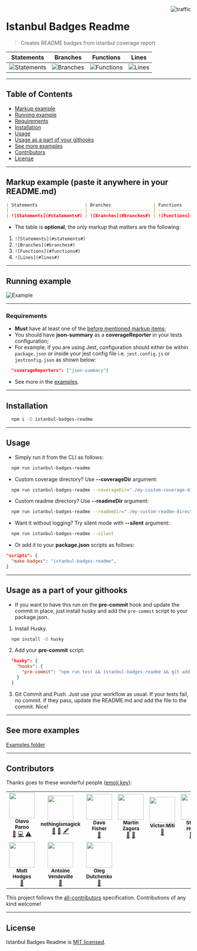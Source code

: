 <img align="right" alt="traffic" src="https://pv-badge.herokuapp.com/total.svg?repo_id=olavoparno-istanbul-badges-readme"/>

# Istanbul Badges Readme

> Creates README badges from istanbul coverage report

| Statements                                                                  | Branches                                                                  | Functions                                                                  | Lines                                                                  |
| --------------------------------------------------------------------------- | ------------------------------------------------------------------------- | -------------------------------------------------------------------------- | ---------------------------------------------------------------------- |
| ![Statements](https://img.shields.io/badge/statements-100%25-brightgreen.svg) | ![Branches](https://img.shields.io/badge/branches-100%25-brightgreen.svg) | ![Functions](https://img.shields.io/badge/functions-100%25-brightgreen.svg) | ![Lines](https://img.shields.io/badge/lines-100%25-brightgreen.svg) |

---

## Table of Contents

- [Markup example](<#markup-example-(paste-it-anywhere-in-your-README.md)>)
- [Running example](#running-example)
- [Requirements](#requirements)
- [Installation](#installation)
- [Usage](#usage)
- [Usage as a part of your githooks](#usage-as-a-part-of-your-githooks)
- [See more examples](#see-more-examples)
- [Contributors](#contributors)
- [License](#license)

---

## Markup example (paste it anywhere in your README.md)

```markdown
| Statements                  | Branches                | Functions                 | Lines             |
| --------------------------- | ----------------------- | ------------------------- | ----------------- |
| ![Statements](#statements#) | ![Branches](#branches#) | ![Functions](#functions#) | ![Lines](#lines#) |
```

- The table is **optional**, the only markup that matters are the following:

1. `![Statements](#statements#)`
1. `![Branches](#branches#)`
1. `![Functions](#functions#)`
1. `![Lines](#lines#)`

---

## Running example

![Example](./assets/readme-gif.gif)

---

### Requirements

- **Must** have at least one of the [before mentioned markup items](<#example-markup-(paste-it-anywhere-in-your-README.md)>);
- You should have **json-summary** as a **coverageReporter** in your tests configuration;
- For example, if you are using Jest, configuration should either be within `package.json` or inside your jest config file i.e. `jest.config.js` or `jestconfig.json` as shown below:

```json
  "coverageReporters": ["json-summary"]
```

- See more in the [examples](./examples/README.md).

---

## Installation

```bash
  npm i -D istanbul-badges-readme
```

---

## Usage

- Simply run it from the CLI as follows:

```bash
  npm run istanbul-badges-readme
```

- Custom coverage directory? Use **--coverageDir** argument:

```bash
  npm run istanbul-badges-readme --coverageDir="./my-custom-coverage-directory"
```

- Custom readme directory? Use **--readmeDir** argument:

```bash
  npm run istanbul-badges-readme --readmeDir="./my-custom-readme-directory"
```

- Want it without logging? Try silent mode with **--silent** argument:

```bash
  npm run istanbul-badges-readme --silent
```

- Or add it to your **package.json** scripts as follows:

```json
"scripts": {
  "make-badges": "istanbul-badges-readme",
}
```

---

## Usage as a part of your githooks

- If you want to have this run on the **pre-commit** hook and update the commit in place, just install husky and add the `pre-commit` script to your package.json.

1. Install Husky.

```bash
  npm install -D husky
```

2. Add your **pre-commit** script:

```json
  "husky": {
    "hooks": {
      "pre-commit": "npm run test && istanbul-badges-readme && git add 'README.md'"
    }
  }
```

3. Git Commit and Push. Just use your workflow as usual. If your tests fail, no commit. If they pass, update the README.md and add the file to the commit. Nice!

---

## See more examples

[Examples folder](./examples/README.md)

---

## Contributors

Thanks goes to these wonderful people ([emoji key](https://allcontributors.org/docs/en/emoji-key)):

<!-- ALL-CONTRIBUTORS-LIST:START - Do not remove or modify this section -->
<!-- prettier-ignore-start -->
<!-- markdownlint-disable -->
<table>
  <tr>
    <td align="center"><a href="https://olavoparno.github.io"><img src="https://avatars1.githubusercontent.com/u/7513162?v=4?s=70" width="70px;" alt=""/><br /><sub><b>Olavo Parno</b></sub></a><br /><a href="#ideas-olavoparno" title="Ideas, Planning, & Feedback">🤔</a> <a href="https://github.com/olavoparno/istanbul-badges-readme/commits?author=olavoparno" title="Code">💻</a> <a href="https://github.com/olavoparno/istanbul-badges-readme/commits?author=olavoparno" title="Tests">⚠️</a></td>
    <td align="center"><a href="https://github.com/nothingismagick"><img src="https://avatars1.githubusercontent.com/u/35242872?v=4?s=70" width="70px;" alt=""/><br /><sub><b>nothingismagick</b></sub></a><br /><a href="#ideas-nothingismagick" title="Ideas, Planning, & Feedback">🤔</a> <a href="https://github.com/olavoparno/istanbul-badges-readme/issues?q=author%3Anothingismagick" title="Bug reports">🐛</a> <a href="#content-nothingismagick" title="Content">🖋</a></td>
    <td align="center"><a href="http://www.fallenclient.co.uk"><img src="https://avatars2.githubusercontent.com/u/326470?v=4?s=70" width="70px;" alt=""/><br /><sub><b>Dave Fisher</b></sub></a><br /><a href="https://github.com/olavoparno/istanbul-badges-readme/issues?q=author%3Afallenclient" title="Bug reports">🐛</a></td>
    <td align="center"><a href="http://twitter.com/zaggino"><img src="https://avatars1.githubusercontent.com/u/1067319?v=4?s=70" width="70px;" alt=""/><br /><sub><b>Martin Zagora</b></sub></a><br /><a href="#ideas-zaggino" title="Ideas, Planning, & Feedback">🤔</a> <a href="https://github.com/olavoparno/istanbul-badges-readme/issues?q=author%3Azaggino" title="Bug reports">🐛</a></td>
    <td align="center"><a href="https://github.com/engineervix"><img src="https://avatars3.githubusercontent.com/u/7713776?v=4?s=70" width="70px;" alt=""/><br /><sub><b>Victor Miti</b></sub></a><br /><a href="https://github.com/olavoparno/istanbul-badges-readme/issues?q=author%3Aengineervix" title="Bug reports">🐛</a></td>
    <td align="center"><a href="http://signalwerk.ch"><img src="https://avatars1.githubusercontent.com/u/992878?v=4?s=70" width="70px;" alt=""/><br /><sub><b>Stefan Huber</b></sub></a><br /><a href="#question-signalwerk" title="Answering Questions">💬</a> <a href="https://github.com/olavoparno/istanbul-badges-readme/commits?author=signalwerk" title="Documentation">📖</a></td>
    <td align="center"><a href="http://www.venturalp.com.br"><img src="https://avatars.githubusercontent.com/u/11214357?v=4?s=70" width="70px;" alt=""/><br /><sub><b>Guilherme Ventura</b></sub></a><br /><a href="#ideas-venturalp" title="Ideas, Planning, & Feedback">🤔</a> <a href="https://github.com/olavoparno/istanbul-badges-readme/commits?author=venturalp" title="Code">💻</a> <a href="https://github.com/olavoparno/istanbul-badges-readme/issues?q=author%3Aventuralp" title="Bug reports">🐛</a></td>
  </tr>
  <tr>
    <td align="center"><a href="https://github.com/mh1622"><img src="https://avatars.githubusercontent.com/u/59019985?v=4?s=70" width="70px;" alt=""/><br /><sub><b>Matt Hodges</b></sub></a><br /><a href="https://github.com/olavoparno/istanbul-badges-readme/issues?q=author%3Amh1622" title="Bug reports">🐛</a></td>
    <td align="center"><a href="https://github.com/Tlahey"><img src="https://avatars.githubusercontent.com/u/2856778?v=4?s=70" width="70px;" alt=""/><br /><sub><b>Antoine Vendeville</b></sub></a><br /><a href="https://github.com/olavoparno/istanbul-badges-readme/issues?q=author%3ATlahey" title="Bug reports">🐛</a></td>
    <td align="center"><a href="https://github.com/dutchenkoOleg"><img src="https://avatars.githubusercontent.com/u/16334642?v=4?s=70" width="70px;" alt=""/><br /><sub><b>Oleg Dutchenko</b></sub></a><br /><a href="https://github.com/olavoparno/istanbul-badges-readme/issues?q=author%3AdutchenkoOleg" title="Bug reports">🐛</a></td>
  </tr>
</table>

<!-- markdownlint-restore -->
<!-- prettier-ignore-end -->

<!-- ALL-CONTRIBUTORS-LIST:END -->

This project follows the [all-contributors](https://github.com/all-contributors/all-contributors) specification. Contributions of any kind welcome!

---

## License

Istanbul Badges Readme is [MIT licensed](./LICENSE).
